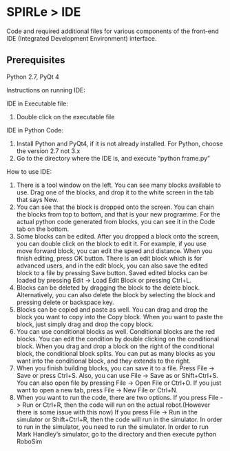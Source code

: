 SPIRLe > IDE
======

Code and required additional files for various components of the front-end IDE (Integrated Development Environment) interface.

Prerequisites
-------------
Python 2.7, PyQt 4

Instructions on running IDE:

IDE in Executable file:
1.  Double click on the executable file

IDE in Python Code:
1.	Install Python and PyQt4, if it is not already installed. For Python, choose the version 2.7 not 3.x
2.	Go to the directory where the IDE is, and execute “python frame.py”

How to use IDE:
1.	There is a tool window on the left. You can see many blocks available to use. Drag one of the blocks, and drop it to the white screen in the tab that says New.
2.	You can see that the block is dropped onto the screen. You can chain the blocks from top to bottom, and that is your new programme. For the actual python code generated from blocks, you can see it in the Code tab on the bottom.
3.	Some blocks can be edited. After you dropped a block onto the screen, you can double click on the block to edit it. For example, if you use move forward block, you can edit the speed and distance. When you finish editing, press OK button. There is an edit block which is for advanced users, and in the edit block, you can also save the edited block to a file by pressing Save button. Saved edited blocks can be loaded by pressing Edit -> Load Edit Block or pressing Ctrl+L.
4.	Blocks can be deleted by dragging the block to the delete block. Alternatively, you can also delete the block by selecting the block and pressing delete or backspace key.
5.	Blocks can be copied and paste as well. You can drag and drop the block you want to copy into the Copy block. When you want to paste the block, just simply drag and drop the copy block.
6.	You can use conditional blocks as well. Conditional blocks are the red blocks. You can edit the condition by double clicking on the conditional block. When you drag and drop a block on the right of the conditional block, the conditional block splits. You can put as many blocks as you want into the conditional block, and they extends to the right.
7.	When you finish building blocks, you can save it to a file. Press File -> Save or press Ctrl+S. Also, you can use File -> Save as or Shift+Ctrl+S. You can also open file by pressing File -> Open File or Ctrl+O. If you just want to open a new tab, press File -> New File or Ctrl+N.
8.	When you want to run the code, there are two options. If you press File -> Run or Ctrl+R, then the code will run on the actual robot.(However there is some issue with this now) If you press File -> Run in the simulator or Shift+Ctrl+R, then the code will run in the simulator. In order to run in the simulator, you need to run the simulator. In order to run Mark Handley’s simulator, go to the directory and then execute python RoboSim


